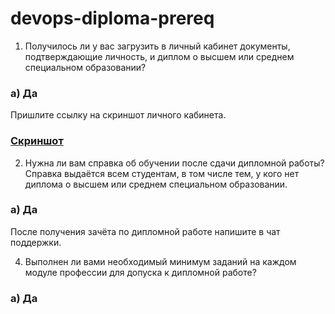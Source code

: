 # devops-diploma-prereq

1. Получилось ли у вас загрузить в личный кабинет документы, подтверждающие личность, и диплом о высшем или среднем специальном образовании?

### а) Да
Пришлите ссылку на скриншот личного кабинета.

### [Скриншот](screenshot.png)

2. Нужна ли вам справка об обучении после сдачи дипломной работы? Справка выдаётся всем студентам, в том числе тем, у кого нет диплома о высшем или среднем специальном образовании.
   
### а) Да
После получения зачёта по дипломной работе напишите в чат поддержки.

4. Выполнен ли вами необходимый минимум заданий на каждом модуле профессии для допуска к дипломной работе?
   
### а) Да
